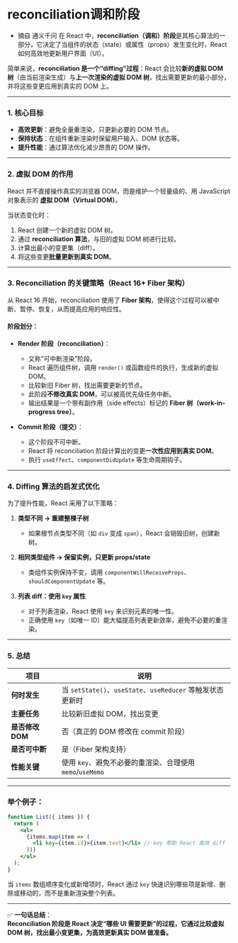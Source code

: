 # reconciliation调和阶段
- 摘自 通义千问
在 React 中，**reconciliation（调和）阶段**是其核心算法的一部分，它决定了当组件的状态（state）或属性（props）发生变化时，React 如何高效地更新用户界面（UI）。

简单来说，**reconciliation 是一个“diffing”过程**：React 会比较**新的虚拟 DOM 树**（由当前渲染生成）与**上一次渲染的虚拟 DOM 树**，找出需要更新的最小部分，并将这些变更应用到真实的 DOM 上。

---

### 1. 核心目标
- **高效更新**：避免全量重渲染，只更新必要的 DOM 节点。
- **保持状态**：在组件重新渲染时保留用户输入、DOM 状态等。
- **提升性能**：通过算法优化减少昂贵的 DOM 操作。

---

### 2. 虚拟 DOM 的作用
React 并不直接操作真实的浏览器 DOM，而是维护一个轻量级的、用 JavaScript 对象表示的 **虚拟 DOM（Virtual DOM）**。

当状态变化时：
1. React 创建一个新的虚拟 DOM 树。
2. 通过 **reconciliation 算法**，与旧的虚拟 DOM 树进行比较。
3. 计算出最小的变更集（diff）。
4. 将这些变更**批量更新到真实 DOM**。

---

### 3. Reconciliation 的关键策略（React 16+ Fiber 架构）

从 React 16 开始，reconciliation 使用了 **Fiber 架构**，使得这个过程可以被中断、暂停、恢复，从而提高应用的响应性。

#### 阶段划分：
- **Render 阶段（reconciliation）**：
    - 又称“可中断渲染”阶段。
    - React 遍历组件树，调用 `render()` 或函数组件的执行，生成新的虚拟 DOM。
    - 比较新旧 Fiber 树，找出需要更新的节点。
    - 此阶段**不修改真实 DOM**，可以被高优先级任务中断。
    - 输出结果是一个带有副作用（side effects）标记的 **Fiber 树（work-in-progress tree）**。

- **Commit 阶段（提交）**：
    - 这个阶段不可中断。
    - React 将 reconciliation 阶段计算出的变更**一次性应用到真实 DOM**。
    - 执行 `useEffect`、`componentDidUpdate` 等生命周期钩子。

---

### 4. Diffing 算法的启发式优化
为了提升性能，React 采用了以下策略：

1. **类型不同 → 重建整棵子树**
    - 如果根节点类型不同（如 `div` 变成 `span`），React 会销毁旧树，创建新树。

2. **相同类型组件 → 保留实例，只更新 props/state**
    - 类组件实例保持不变，调用 `componentWillReceiveProps`、`shouldComponentUpdate` 等。

3. **列表 diff：使用 `key` 属性**
    - 对于列表渲染，React 使用 `key` 来识别元素的唯一性。
    - 正确使用 `key`（如唯一 ID）能大幅提高列表更新效率，避免不必要的重渲染。

---

### 5. 总结
| 项目 | 说明 |
|------|------|
| **何时发生** | 当 `setState()`、`useState`、`useReducer` 等触发状态更新时 |
| **主要任务** | 比较新旧虚拟 DOM，找出变更 |
| **是否修改 DOM** | 否（真正的 DOM 修改在 commit 阶段） |
| **是否可中断** | 是（Fiber 架构支持） |
| **性能关键** | 使用 `key`、避免不必要的重渲染、合理使用 `memo`/`useMemo` |

---

### 举个例子：
```jsx
function List({ items }) {
  return (
    <ul>
      {items.map(item => (
        <li key={item.id}>{item.text}</li> // key 帮助 React 高效 diff
      ))}
    </ul>
  );
}
```

当 `items` 数组顺序变化或新增项时，React 通过 `key` 快速识别哪些项是新增、删除或移动的，而不是重新渲染整个列表。

---

✅ **一句话总结**：  
**Reconciliation 阶段是 React 决定“哪些 UI 需要更新”的过程，它通过比较虚拟 DOM 树，找出最小变更集，为高效更新真实 DOM 做准备。**
